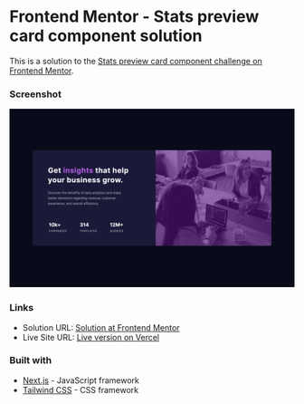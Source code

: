 # Frontend Mentor - Stats preview card component solution

This is a solution to the [Stats preview card component challenge on Frontend Mentor](https://www.frontendmentor.io/challenges/stats-preview-card-component-8JqbgoU62). 


### Screenshot

![Screenshot of the solved QR code component challeng](./design/screenshot.png)


### Links

- Solution URL: [Solution at Frontend Mentor](https://www.frontendmentor.io/solutions/stats-preview-card-component-tailwind-and-nextjs-AAk4hxm-v7)
- Live Site URL: [Live version on Vercel](https://stats-preview-card-component-beta-olive.vercel.app)


### Built with

- [Next.js](https://nextjs.org/) - JavaScript framework
- [Tailwind CSS](https://tailwindcss.com/) - CSS framework


